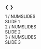 <a class="prev" onclick="plusSlidesSLIDESHOWNUM(-1)">&#10094;</a>
<a class="next" onclick="plusSlidesSLIDESHOWNUM(1)">&#10095;</a>

<div class="mySlidesSLIDESHOWNUM">
  <div>1 / NUMSLIDES</div>
  SLIDE 1
</div>

<div class="mySlidesSLIDESHOWNUM">
  <div>2 / NUMSLIDES</div>
  SLIDE 2
</div>

<div class="mySlidesSLIDESHOWNUM">
  <div>3 / NUMSLIDES</div>
  SLIDE 3
</div>

<script>
var slideIndex = 1;
showSlidesSLIDESHOWNUM(slideIndex);

function plusSlidesSLIDESHOWNUM(n) {
  showSlidesSLIDESHOWNUM(slideIndex += n);
}

function showSlidesSLIDESHOWNUM(n) {
  var i;
  var slides = document.getElementsByClassName("mySlidesSLIDESHOWNUM");
  if (n > slides.length) {slideIndex = 1}    
  if (n < 1) {slideIndex = slides.length}
  for (i = 0; i < slides.length; i++) {
      slides[i].style.display = "none";  
  }
  slides[slideIndex-1].style.display = "block";
}
</script>